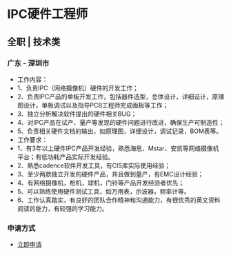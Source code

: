 
# IPC硬件工程师
## 全职  |  技术类
### 广东 - 深圳市

- 工作内容：
- 1、负责IPC（网络摄像机）硬件的开发工作；&nbsp;
- 2、负责IPC产品的单板开发工作，包括器件选型，总体设计，详细设计，原理图设计，单板调试以及指导PCB工程师完成画板等工作；
- 3、独立分析解决软件提出的硬件相关BUG；
- 4、对IPC产品在试产、量产等发现的硬件问题进行改进，确保生产可制造性；
- 5、负责相关硬件文档的输出，如原理图，详细设计，调试记录，BOM表等。
- 工作要求：
- 1、有3年以上硬件IPC产品开发经验，熟悉海思、Mstar、安凯等网络摄像机平台；有低功耗产品实际开发经验。
- 2、熟悉cadence软件开发工具，有CIS库实际使用经验；
- 3、至少两款独立开发的硬件产品，并且做到量产，有EMC设计经验；
- 4、有网络摄像机，枪机，球机，门铃等产品开发经验者优先；&nbsp;
- 5、可以熟练使用硬件测试工具，如万用表，示波器，频率计等。
- 6、工作认真踏实，有良好的团队合作精神和沟通能力，有很优秀的英文资料阅读的能力，有较强的学习能力。
### 申请方式
- <a href="mailto:hr@tuya.com" title=yourName-IPC硬件工程师>立即申请</a>